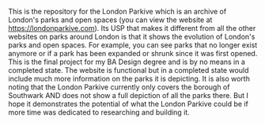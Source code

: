 This is the repository for the London Parkive which is an archive of London's parks and open spaces (you can view the website at https://londonparkive.com). 
Its USP that makes it different from all the other websites on parks around London is that it shows the evolution of London's parks and open spaces.
For example, you can see parks that no longer exist anymore or if a park has been expanded or shrunk since it was first opened. 
This is the final project for my BA Design degree and is by no means in a completed state. 
The website is functional but in a completed state would include much more information on the parks it is depicting. 
It is also worth noting that the London Parkive currently only covers the borough of Southwark AND does not show a full depiction of all the parks there. 
But I hope it demonstrates the potential of what the London Parkive could be if more time was dedicated to researching and building it. 
